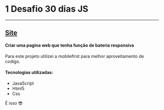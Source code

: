 # 1 Desafio 30 dias JS
---
[Site](https://nurux.github.io/Drum_web/)
---
#### Criar uma pagina web que tenha função de bateria responsiva

Para este projeto utilizei a mobilefirst para melhor aproveitamento de codigo. 

#### Tecnologias utilizadas:

 - JavaScript
 - Html5
 - Css

É isso 😎

